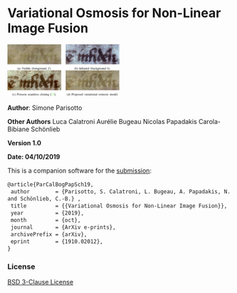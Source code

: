 # Variational Osmosis for Non-Linear Image Fusion

<img src="./extra/manuscript_restoration.png" width=50%> 

**Author**: Simone Parisotto

**Other Authors** 
Luca Calatroni
Aurélie Bugeau
Nicolas Papadakis
Carola-Bibiane Schönlieb

**Version 1.0**

**Date: 04/10/2019**

This is a companion software for the [submission](https://arxiv.org/pdf/1910.02012.pdf):

```
@article{ParCalBogPapSch19,
 author        = {Parisotto, S. Calatroni, L. Bugeau, A. Papadakis, N. and Schönlieb, C.-B.} ,
 title         = {{Variational Osmosis for Non-Linear Image Fusion}},
 year          = {2019},
 month         = {oct}, 
 journal       = {ArXiv e-prints},
 archivePrefix = {arXiv},
 eprint        = {1910.02012},
}
```

### License
[BSD 3-Clause License](https://opensource.org/licenses/BSD-3-Clause)
